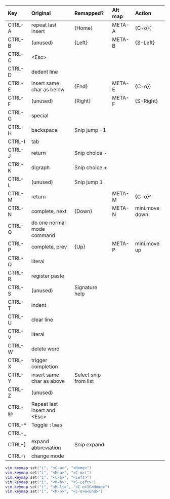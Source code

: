 | **Key** | **Original**                   | **Remapped?**         | **Alt map** | **Action**     |
| :------ | :----------------------------- | :-------------------- | :---------- | :------------- |
| CTRL-A  | repeat last insert             | {Home}                | META-A      | {C-o}(         |
| CTRL-B  | (unused)                       | {Left}                | META-B      | {S-Left}       |
| CTRL-C  | \<Esc\>                        |                       |             |                |
| CTRL-D  | dedent line                    |                       |             |                |
| CTRL-E  | insert same char as below      | {End}                 | META-E      | {C-o})         |
| CTRL-F  | (unused)                       | {Right}               | META-F      | {S-Right}      |
| CTRL-G  | special                        |                       |             |                |
| CTRL-H  | backspace                      | Snip jump -1          |             |                |
| CTRL-I  | tab                            |                       |             |                |
| CTRL-J  | return                         | Snip choice -         |             |                |
| CTRL-K  | digraph                        | Snip choice +         |             |                |
| CTRL-L  | (unused)                       | Snip jump 1           |             |                |
| CTRL-M  | return                         |                       | META-M      | {C-o}^         |
| CTRL-N  | complete, next                 | {Down}                | META-N      | mini.move down |
| CTRL-O  | do one normal mode command     |                       |             |                |
| CTRL-P  | complete, prev                 | {Up}                  | META-P      | mini.move up   |
| CTRL-Q  | literal                        |                       |             |                |
| CTRL-R  | register paste                 |                       |             |                |
| CTRL-S  | (unused)                       | Signature help        |             |                |
| CTRL-T  | indent                         |                       |             |                |
| CTRL-U  | clear line                     |                       |             |                |
| CTRL-V  | literal                        |                       |             |                |
| CTRL-W  | delete word                    |                       |             |                |
| CTRL-X  | trigger completion             |                       |             |                |
| CTRL-Y  | insert same char as above      | Select snip from list |             |                |
| CTRL-Z  | (unused)                       |                       |             |                |
| CTRL-@  | Repeat last insert and \<Esc\> |                       |             |                |
| CTRL-^  | Toggle `:lmap`                 |                       |             |                |
| CTRL-_  |                                |                       |             |                |
| CTRL-]  | expand abbreviation            | Snip expand           |             |                |
| CTRL-\  | change mode                    |                       |             |                |

```lua
vim.keymap.set("i", "<C-a>", "<Home>")
vim.keymap.set("i", "<M-a>", "<C-o>(")
vim.keymap.set("i", "<C-b>", "<Left>")
vim.keymap.set("i", "<M-b>", "<S-Left>")
vim.keymap.set("i", "<M-lt>", "<C-o>1G<Home>")
vim.keymap.set("i", "<M->>", "<C-o>G<End>")
```
